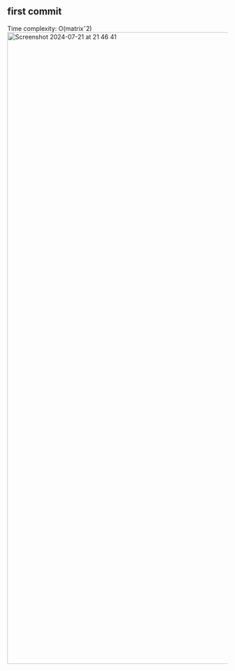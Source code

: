 first commit
----
Time complexity: O(matrixˆ2)
<img width="1440" alt="Screenshot 2024-07-21 at 21 46 41" src="https://github.com/user-attachments/assets/bef0eaeb-e4c4-4c18-a0ff-62fbe267241f">
